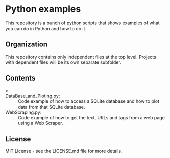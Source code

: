 # Python examples
  This repository is a bunch of python scripts that shows examples of what you can do in Python and how to do it.

## Organization
  This repository contains only independent files at the top level. 
  Projects with dependent files will be its own separate subfolder.
  
## Contents
<dl>
>  <dt> DataBase_and_Ploting.py:</dt>
    <dd>  Code example of how to access a SQLite database and how to plot data from that SQLite database.</dd>

  <dt>  WebScraping.py:</dt>
    <dd>  Code example of how to get the text, URLs and tags from a web page using a Web Scraper.<dd>
</dl>

## License
  MIT License - see the LICENSE.md file for more details.
